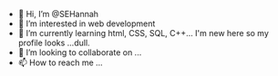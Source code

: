 - 👋 Hi, I’m @SEHannah
- 👀 I’m interested in web development
- 🌱 I’m currently learning html, CSS, SQL, C++... I'm new here so my profile looks ...dull.
- 💞️ I’m looking to collaborate on ...
- 📫 How to reach me ...

<!---
SEHannah/SEHannah is a ✨ special ✨ repository because its `README.md` (this file) appears on your GitHub profile.
You can click the Preview link to take a look at your changes.
--->
